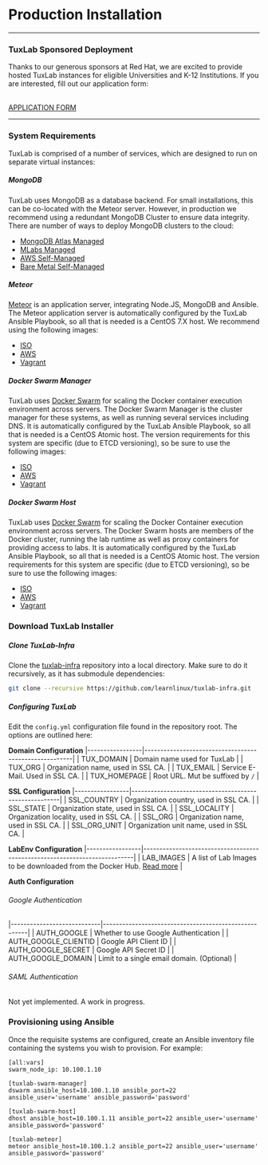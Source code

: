 # Production Installation

---
<div class="note">
  <h3> TuxLab Sponsored Deployment </h3>

  Thanks to our generous sponsors at Red Hat, we are excited to
  provide hosted TuxLab instances for eligible Universities and
  K-12 Institutions.  If you are interested, fill out our application
  form:

  <br>
  <a class="material-button" href="https://docs.google.com/forms/d/e/1FAIpQLScrO1V3MTpE8qHgV5sESuQ2XDSCsqSf_IGpCOYzS_cZxanWog/viewform?usp=sf_link">APPLICATION FORM</a>
</div>

---

### System Requirements
TuxLab is comprised of a number of services, which are designed to
run on separate virtual instances:

##### MongoDB
TuxLab uses MongoDB as a database backend.  For small installations, this
can be co-located with the Meteor server.  However, in production we recommend
using a redundant MongoDB Cluster to ensure data integrity.  There are number of
ways to deploy MongoDB clusters to the cloud:

* [MongoDB Atlas Managed](https://www.mongodb.com/cloud/atlas/)
* [MLabs Managed](https://mlab.com/welcome/)
* [AWS Self-Managed](http://docs.aws.amazon.com/quickstart/latest/mongodb/architecture.html)
* [Bare Metal Self-Managed](https://github.com/twoyao/ansible-mongodb-cluster)

##### Meteor
[Meteor](https://www.meteor.com/) is an application server, integrating
Node.JS, MongoDB and Ansible. The Meteor application server is automatically
configured by the TuxLab Ansible Playbook, so all that is needed is a CentOS
7.X host.  We recommend using the following images:

* [ISO](https://www.centos.org/download/)
* [AWS](https://aws.amazon.com/marketplace/pp/B00O7WM7QW)
* [Vagrant](https://app.vagrantup.com/centos/boxes/7)

##### Docker Swarm Manager
TuxLab uses [Docker Swarm](https://docs.docker.com/swarm/) for scaling the Docker container execution environment
across servers.  The Docker Swarm Manager is the cluster manager for these systems,
as well as running several services including DNS.  It is automatically configured
by the TuxLab Ansible Playbook, so all that is needed is a CentOS Atomic host.
The version requirements for this system are specific (due to ETCD versioning), so
be sure to use the following images:

* [ISO](https://seven.centos.org/2016/10/new-centos-atomic-host-with-optional-docker-1-12/)
* [AWS](https://seven.centos.org/2016/10/new-centos-atomic-host-with-optional-docker-1-12/)
* [Vagrant](https://app.vagrantup.com/centos/boxes/atomic-host/versions/7.20161006)

##### Docker Swarm Host
TuxLab uses [Docker Swarm](https://docs.docker.com/swarm/) for scaling the Docker Container execution environment
across servers.  The Docker Swarm hosts are members of the Docker cluster, running the
lab runtime as well as proxy containers for providing access to labs.  It is automatically configured
by the TuxLab Ansible Playbook, so all that is needed is a CentOS Atomic host.
The version requirements for this system are specific (due to ETCD versioning), so
be sure to use the following images:

* [ISO](https://seven.centos.org/2016/10/new-centos-atomic-host-with-optional-docker-1-12/)
* [AWS](https://seven.centos.org/2016/10/new-centos-atomic-host-with-optional-docker-1-12/)
* [Vagrant](https://app.vagrantup.com/centos/boxes/atomic-host/versions/7.20161006)

### Download TuxLab Installer
##### Clone TuxLab-Infra
Clone the [tuxlab-infra](https://github.com/learnlinux/tuxlab-infra) repository
into a local directory.  Make sure to do it recursively, as it has submodule
dependencies:

```bash
git clone --recursive https://github.com/learnlinux/tuxlab-infra.git
```

##### Configuring TuxLab
Edit the `config.yml` configuration file found in the repository root.
The options are outlined here:

__Domain Configuration__
|-----------------|-------------------------------------------------------|
| TUX_DOMAIN      | Domain name used for TuxLab                           |
| TUX_ORG         | Organization name, used in SSL CA.                    |
| TUX_EMAIL       | Service E-Mail.  Used in SSL CA.                   	  |
| TUX_HOMEPAGE    | Root URL.  Mut be suffixed by `/`                   	|

__SSL Configuration__
|-----------------|-------------------------------------------------------|
| SSL_COUNTRY     | Organization country, used in SSL CA.                 |
| SSL_STATE       | Organization state, used in SSL CA.                   |
| SSL_LOCALITY    | Organization locality, used in SSL CA.              	|
| SSL_ORG         | Organization name, used in SSL CA.                   	|
| SSL_ORG_UNIT    | Organization unit name, used in SSL CA.               |

__LabEnv Configuration__
|-----------------|---------------------------------------------------------------------------|
| LAB_IMAGES      | A list of Lab Images to be downloaded from the Docker Hub.  [Read more]() |

__Auth Configuration__
###### Google Authentication
|----------------------------|------------------------------------------------------|
| AUTH_GOOGLE                | Whether to use Google Authentication                 |
| AUTH_GOOGLE_CLIENTID       | Google API Client ID                                 |
| AUTH_GOOGLE_SECRET         | Google API Secret ID              	                  |
| AUTH_GOOGLE_DOMAIN         | Limit to a single email domain.  (Optional)          |

###### SAML Authentication
Not yet implemented.  A work in progress.

### Provisioning using Ansible
Once the requisite systems are configured, create an Ansible inventory file
containing the systems you wish to provision. For example:

```
[all:vars]
swarm_node_ip: 10.100.1.10

[tuxlab-swarm-manager]
dswarm ansible_host=10.100.1.10 ansible_port=22 ansible_user='username' ansible_password='password'

[tuxlab-swarm-host]
dhost ansible_host=10.100.1.11 ansible_port=22 ansible_user='username' ansible_password='password'

[tuxlab-meteor]
meteor ansible_host=10.100.1.2 ansible_port=22 ansible_user='username' ansible_password='password'
```
